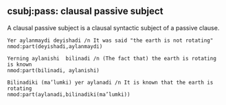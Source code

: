 ## csubj:pass: clausal passive subject
A clausal passive subject is a clausal syntactic subject of a passive clause.

 ~~~sdparse
Yer aylanmaydi deyishadi /n It was said "the earth is not rotating"
nmod:part(deyishadi,aylanmaydi)
~~~

 ~~~ sdparse
Yerning aylanishi  bilinadi /n (The fact that) the earth is rotating is known
nmod:part(bilinadi, aylanishi)
~~~
 ~~~ sdparse
Bilinadiki (ma’lumki) yer aylanadi /n It is known that the earth is rotating
nmod:part(aylanadi,bilinadiki(ma’lumki))
~~~



<!-- Interlanguage links updated Ne 5. května 2024, 18:21:02 CEST -->
